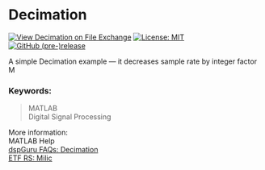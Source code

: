 # Decimation  
[![View Decimation on File Exchange](https://www.mathworks.com/matlabcentral/images/matlab-file-exchange.svg)](https://www.mathworks.com/matlabcentral/fileexchange/85810-decimation) [![License: MIT](https://img.shields.io/badge/License-MIT-blue.svg)](https://github.com/etfovac/decimation/blob/master/LICENSE) [![GitHub (pre-)release](https://img.shields.io/badge/releases--yellow.svg)](https://github.com/etfovac/decimation/releases/)  

A simple Decimation example — it decreases sample rate by integer factor M  

### Keywords: 
> MATLAB  
> Digital Signal Processing  


More information:  
MATLAB Help  
[dspGuru FAQs: Decimation](https://dspguru.com/dsp/faqs/multirate/decimation/)  
[ETF RS: Milic](http://home.etf.rs/~milic/Solution_Manual/index.html)  

